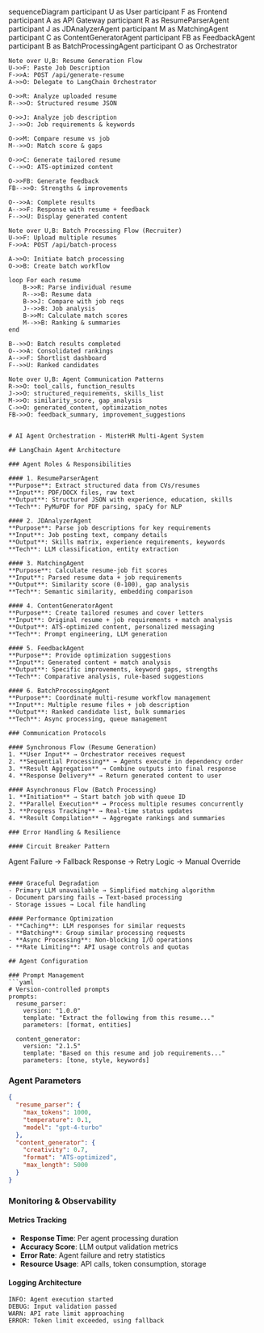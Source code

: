 sequenceDiagram
    participant U as User
    participant F as Frontend
    participant A as API Gateway
    participant R as ResumeParserAgent
    participant J as JDAnalyzerAgent
    participant M as MatchingAgent
    participant C as ContentGeneratorAgent
    participant FB as FeedbackAgent
    participant B as BatchProcessingAgent
    participant O as Orchestrator

    Note over U,B: Resume Generation Flow
    U->>F: Paste Job Description
    F->>A: POST /api/generate-resume
    A->>O: Delegate to LangChain Orchestrator

    O->>R: Analyze uploaded resume
    R-->>O: Structured resume JSON

    O->>J: Analyze job description
    J-->>O: Job requirements & keywords

    O->>M: Compare resume vs job
    M-->>O: Match score & gaps

    O->>C: Generate tailored resume
    C-->>O: ATS-optimized content

    O->>FB: Generate feedback
    FB-->>O: Strengths & improvements

    O-->>A: Complete results
    A-->>F: Response with resume + feedback
    F-->>U: Display generated content

    Note over U,B: Batch Processing Flow (Recruiter)
    U->>F: Upload multiple resumes
    F->>A: POST /api/batch-process

    A->>O: Initiate batch processing
    O->>B: Create batch workflow

    loop For each resume
        B->>R: Parse individual resume
        R-->>B: Resume data
        B->>J: Compare with job reqs
        J-->>B: Job analysis
        B->>M: Calculate match scores
        M-->>B: Ranking & summaries
    end

    B-->>O: Batch results completed
    O-->>A: Consolidated rankings
    A-->>F: Shortlist dashboard
    F-->>U: Ranked candidates

    Note over U,B: Agent Communication Patterns
    R->>O: tool_calls, function_results
    J->>O: structured_requirements, skills_list
    M->>O: similarity_score, gap_analysis
    C->>O: generated_content, optimization_notes
    FB->>O: feedback_summary, improvement_suggestions
```

# AI Agent Orchestration - MisterHR Multi-Agent System

## LangChain Agent Architecture

### Agent Roles & Responsibilities

#### 1. ResumeParserAgent
**Purpose**: Extract structured data from CVs/resumes
**Input**: PDF/DOCX files, raw text
**Output**: Structured JSON with experience, education, skills
**Tech**: PyMuPDF for PDF parsing, spaCy for NLP

#### 2. JDAnalyzerAgent
**Purpose**: Parse job descriptions for key requirements
**Input**: Job posting text, company details
**Output**: Skills matrix, experience requirements, keywords
**Tech**: LLM classification, entity extraction

#### 3. MatchingAgent
**Purpose**: Calculate resume-job fit scores
**Input**: Parsed resume data + job requirements
**Output**: Similarity score (0-100), gap analysis
**Tech**: Semantic similarity, embedding comparison

#### 4. ContentGeneratorAgent
**Purpose**: Create tailored resumes and cover letters
**Input**: Original resume + job requirements + match analysis
**Output**: ATS-optimized content, personalized messaging
**Tech**: Prompt engineering, LLM generation

#### 5. FeedbackAgent
**Purpose**: Provide optimization suggestions
**Input**: Generated content + match analysis
**Output**: Specific improvements, keyword gaps, strengths
**Tech**: Comparative analysis, rule-based suggestions

#### 6. BatchProcessingAgent
**Purpose**: Coordinate multi-resume workflow management
**Input**: Multiple resume files + job description
**Output**: Ranked candidate list, bulk summaries
**Tech**: Async processing, queue management

### Communication Protocols

#### Synchronous Flow (Resume Generation)
1. **User Input** → Orchestrator receives request
2. **Sequential Processing** → Agents execute in dependency order
3. **Result Aggregation** → Combine outputs into final response
4. **Response Delivery** → Return generated content to user

#### Asynchronous Flow (Batch Processing)
1. **Initiation** → Start batch job with queue ID
2. **Parallel Execution** → Process multiple resumes concurrently
3. **Progress Tracking** → Real-time status updates
4. **Result Compilation** → Aggregate rankings and summaries

### Error Handling & Resilience

#### Circuit Breaker Pattern
```
Agent Failure → Fallback Response → Retry Logic → Manual Override
```

#### Graceful Degradation
- Primary LLM unavailable → Simplified matching algorithm
- Document parsing fails → Text-based processing
- Storage issues → Local file handling

#### Performance Optimization
- **Caching**: LLM responses for similar requests
- **Batching**: Group similar processing requests
- **Async Processing**: Non-blocking I/O operations
- **Rate Limiting**: API usage controls and quotas

## Agent Configuration

### Prompt Management
```yaml
# Version-controlled prompts
prompts:
  resume_parser:
    version: "1.0.0"
    template: "Extract the following from this resume..."
    parameters: [format, entities]

  content_generator:
    version: "2.1.5"
    template: "Based on this resume and job requirements..."
    parameters: [tone, style, keywords]
```

### Agent Parameters
```json
{
  "resume_parser": {
    "max_tokens": 1000,
    "temperature": 0.1,
    "model": "gpt-4-turbo"
  },
  "content_generator": {
    "creativity": 0.7,
    "format": "ATS-optimized",
    "max_length": 5000
  }
}
```

### Monitoring & Observability

#### Metrics Tracking
- **Response Time**: Per agent processing duration
- **Accuracy Score**: LLM output validation metrics
- **Error Rate**: Agent failure and retry statistics
- **Resource Usage**: API calls, token consumption, storage

#### Logging Architecture
```
INFO: Agent execution started
DEBUG: Input validation passed
WARN: API rate limit approaching
ERROR: Token limit exceeded, using fallback
